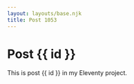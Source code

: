 ```yaml
---
layout: layouts/base.njk
title: Post 1053
---
```


# Post {{ id }}

This is post {{ id }} in my Eleventy project.

